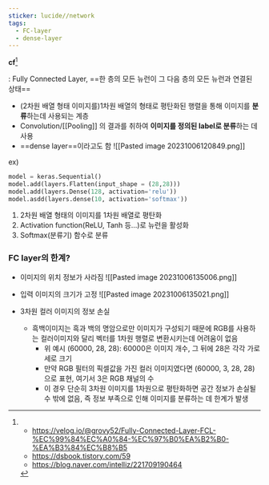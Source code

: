 ```yaml
---
sticker: lucide//network
tags:
  - FC-layer
  - dense-layer
---
```

**cf**[^0]

: Fully Connected Layer, ==한 층의 모든 뉴런이 그 다음 층의 모든 뉴런과 연결된 상태==

- (2차원 배열 형태 이미지를)1차원 배열의 형태로 평탄화된 행렬을 통해 이미지를 **분류**하는데 사용되는 계층
- Convolution/[[Pooling]] 의 결과를 취하여 **이미지를 정의된 label로 분류**하는 데 사용
- ==dense layer==이라고도 함
	![[Pasted image 20231006120849.png]]

ex)
```python
model = keras.Sequential()
model.add(layers.Flatten(input_shape = (28,28)))
model.add(layers.Dense(128, activation='relu'))
model.asdd(layers.dense(10, activation='softmax'))
```

1. 2차원 배열 형태의 이미지를 1차원 배열로 평탄화
2.  Activation function(ReLU, Tanh 등...)로 뉴런을 활성화
3. Softmax(분류기) 함수로 분류


### FC layer의 한계?

- 이미지의 위치 정보가 사라짐
	![[Pasted image 20231006135006.png]]

- 입력 이미지의 크기가 고정
	![[Pasted image 20231006135021.png]]

- 3차원 컬러 이미지의 정보 손실 
	- 흑백이미지는 흑과 백의 명암으로만 이미지가 구성되기 때문에 RGB를 사용하는 컬러이미지와 달리 벡터를 1차원 행렬로 변환시키는데 어려움이 없음
		- 위 예시 (60000, 28, 28): 60000은 이미지 개수, 그 뒤에 28은 각각 가로 세로 크기
		- 만약 RGB 필터의 픽셀값을 가진 컬러 이미지였다면 (60000, 3, 28, 28)으로 표현, 여기서 3은 RGB 채널의 수
		- 이 경우 단순히 3차원 이미지를 1차원으로 평탄화하면 공간 정보가 손실될 수 밖에 없음, 즉 정보 부족으로 인해 이미지를 분류하는 데 한계가 발생







[^0]: - https://velog.io/@grovy52/Fully-Connected-Layer-FCL-%EC%99%84%EC%A0%84-%EC%97%B0%EA%B2%B0-%EA%B3%84%EC%B8%B5
	- https://dsbook.tistory.com/59
	- https://blog.naver.com/intelliz/221709190464